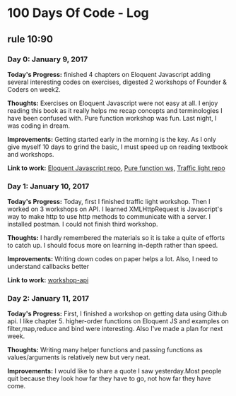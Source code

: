 # 100 Days Of Code - Log
## rule 10:90
### Day 0: January 9, 2017
**Today's Progress:** finished 4 chapters on Eloquent Javascript adding several interesting codes on exercises, digested 2 workshops of Founder & Coders on week2.

**Thoughts:** Exercises on Eloquent Javascript were not easy at all. I enjoy reading this book as it really helps me recap concepts and terminologies I have been confused with. Pure function workshop was fun. Last night, I was coding in dream.

**Improvements:** Getting started early in the morning is the key. As I only give myself 10 days to grind the basic, I must speed up on reading textbook and workshops.

**Link to work:** [Eloquent Javascript repo](https://github.com/Heathercoraje/Eloquent-Javascript), [Pure function ws](https://github.com/Heathercoraje/ws-pure-functions-easy-testing), [Traffic light repo](https://github.com/Heathercoraje/morning-challenge-traffic-lights)

### Day 1: January 10, 2017
**Today's Progress:** Today, first I finished traffic light workshop. Then I worked on 3 workshops on API. I learned XMLHttpRequest is Javascript's way to make http to use http methods to communicate with a server. I installed postman. I could not finish third workshop.

**Thoughts:** I hardly remembered the materials so it is take a quite of efforts to catch up. I should focus more on learning in-depth rather than speed.

**Improvements:** Writing down codes on paper helps a lot. Also, I need to understand callbacks better

**Link to work:**  [workshop-api](https://github.com/Heathercoraje/workshop-APIs)

### Day 2: January 11, 2017
**Today's Progress:** First, I finished a workshop on getting data using Github api. I like chapter 5. higher-order functions on Eloquent JS and examples on filter,map,reduce and bind were interesting. Also I've made a plan for next week.

**Thoughts:** Writing many helper functions and passing functions as values/arguments is relatively new but very neat.

**Improvements:** I would like to share a quote I saw yesterday.Most people quit because they look how far they have to go, not how far they have come.

<!-- ### Day 0: February 30, 2016 (Example 1)
##### (delete me or comment me out)

**Today's Progress**: Fixed CSS, worked on canvas functionality for the app.

**Thoughts:** I really struggled with CSS, but, overall, I feel like I am slowly getting better at it. Canvas is still new for me, but I managed to figure out some basic functionality.

**Link to work:** [Calculator App](http://www.example.com)

### Day 0: February 30, 2016 (Example 2)
##### (delete me or comment me out)

**Today's Progress**: Fixed CSS, worked on canvas functionality for the app.

**Thoughts**: I really struggled with CSS, but, overall, I feel like I am slowly getting better at it. Canvas is still new for me, but I managed to figure out some basic functionality.

**Link(s) to work**: [Calculator App](http://www.example.com)


### Day 1: June 27, Monday

**Today's Progress**: I've gone through many exercises on FreeCodeCamp.

**Thoughts** I've recently started coding, and it's a great feeling when I finally solve an algorithm challenge after a lot of attempts and hours spent.

**Link(s) to work**
1. [Find the Longest Word in a String](https://www.freecodecamp.com/challenges/find-the-longest-word-in-a-string)
2. [Title Case a Sentence](https://www.freecodecamp.com/challenges/title-case-a-sentence) -->
